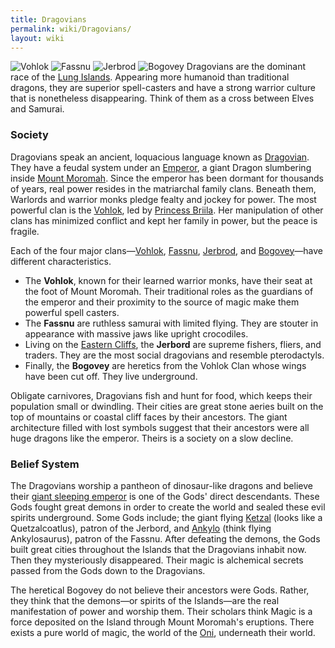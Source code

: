 ```yaml
---
title: Dragovians
permalink: wiki/Dragovians/
layout: wiki
---
```


  
![Vohlok](Dragovian_Volhok_Concept_Art.jpg "fig:Vohlok")
![Fassnu](Fassnu_Warrior.jpg "fig:Fassnu")
![Jerbrod](Jerbrod_Martial_Warrior.png "fig:Jerbrod")
![Bogovey](Bogovey.jpg "fig:Bogovey") Dragovians are the dominant race
of the [Lung Islands](/wiki/Moromah_Island "wikilink"). Appearing more
humanoid than traditional dragons, they are superior spell-casters and
have a strong warrior culture that is nonetheless disappearing. Think of
them as a cross between Elves and Samurai.

### Society

Dragovians speak an ancient, loquacious language known as
[Dragovian](/wiki/Dragovian_(language) "wikilink"). They have a feudal system
under an [Emperor](/wiki/The_Emperor "wikilink"), a giant Dragon slumbering
inside [Mount Moromah](/wiki/Mount_Moromah "wikilink"). Since the emperor has
been dormant for thousands of years, real power resides in the
matriarchal family clans. Beneath them, Warlords and warrior monks
pledge fealty and jockey for power. The most powerful clan is the
[Vohlok](/wiki/Vohlok "wikilink"), led by [Princess
Briila](/wiki/Princess_Briila "wikilink"). Her manipulation of other clans has
minimized conflict and kept her family in power, but the peace is
fragile.

Each of the four major clans—[Vohlok](/wiki/Vohlok "wikilink"),
[Fassnu](/wiki/Fassnu "wikilink"), [Jerbrod](Jerbrod "wikilink"), and
[Bogovey](/wiki/Bogovey "wikilink")—have different characteristics.

-   The **Vohlok**, known for their learned warrior monks, have their
    seat at the foot of Mount Moromah. Their traditional roles as the
    guardians of the emperor and their proximity to the source of magic
    make them powerful spell casters.
-   The **Fassnu** are ruthless samurai with limited flying. They are
    stouter in appearance with massive jaws like upright crocodiles.
-   Living on the [Eastern Cliffs](/wiki/Eastern_Cliffs "wikilink"), the
    **Jerbord** are supreme fishers, fliers, and traders. They are the
    most social dragovians and resemble pterodactyls.
-   Finally, the **Bogovey** are heretics from the Vohlok Clan whose
    wings have been cut off. They live underground.

Obligate carnivores, Dragovians fish and hunt for food, which keeps
their population small or dwindling. Their cities are great stone aeries
built on the top of mountains or coastal cliff faces by their ancestors.
The giant architecture filled with lost symbols suggest that their
ancestors were all huge dragons like the emperor. Theirs is a society on
a slow decline.

### Belief System

The Dragovians worship a pantheon of dinosaur-like dragons and believe
their [giant sleeping emperor](/wiki/The_Emperor "wikilink") is one of the
Gods' direct descendants. These Gods fought great demons in order to
create the world and sealed these evil spirits underground. Some Gods
include; the giant flying [Ketzal](/wiki/Ketzal "wikilink") (looks like a
Quetzalcoatlus), patron of the Jerbord, and [Ankylo](/wiki/Ankylo "wikilink")
(think flying Ankylosaurus), patron of the Fassnu. After defeating the
demons, the Gods built great cities throughout the Islands that the
Dragovians inhabit now. Then they mysteriously disappeared. Their magic
is alchemical secrets passed from the Gods down to the Dragovians.

The heretical Bogovey do not believe their ancestors were Gods. Rather,
they think that the demons—or spirits of the Islands—are the real
manifestation of power and worship them. Their scholars think Magic is a
force deposited on the Island through Mount Moromah's eruptions. There
exists a pure world of magic, the world of the [Oni](/wiki/Oni "wikilink"),
underneath their world.
